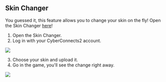 Skin Changer
---

You guessed it, this feature allows you to change your skin on the fly! Open the Skin Changer [here](https://twilightgamesstudio.com/games/rcraft/SkinChanger.php)!

1. Open the Skin Changer.
2. Log in with your CyberConnects2 account.

![](/img/skin-changer-login.png)

3. Choose your skin and upload it.
4. Go in the game, you'll see the change right away.

![](/img/skin-changer-page.png)